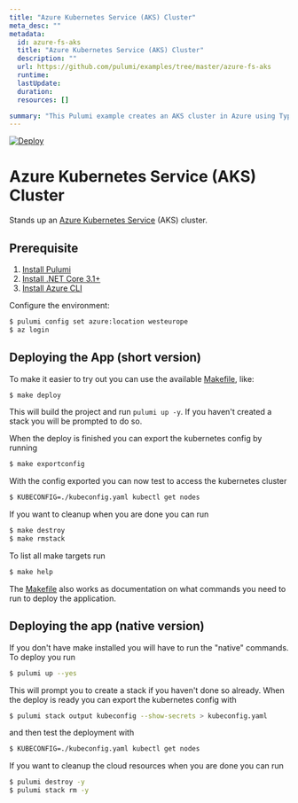 ```yaml
---
title: "Azure Kubernetes Service (AKS) Cluster"
meta_desc: ""
metadata:
  id: azure-fs-aks
  title: "Azure Kubernetes Service (AKS) Cluster"
  description: ""
  url: https://github.com/pulumi/examples/tree/master/azure-fs-aks
  runtime: 
  lastUpdate: 
  duration: 
  resources: []

summary: "This Pulumi example creates an AKS cluster in Azure using TypeScript. It deploys several components including storage, endpoints and a service principal for authentication. It sets up an Azure File Storage account and mounts it as a persistent volume to both the Kubernetes master and nodes. It serves as a use case for creating and configuring resources on the cloud using a programming language."
---
```


[![Deploy](https://get.pulumi.com/new/button.svg)](https://app.pulumi.com/new?template=https://github.com/pulumi/examples/blob/master/classic-azure-fs-aks/README.md)

# Azure Kubernetes Service (AKS) Cluster

Stands up an [Azure Kubernetes Service](https://azure.microsoft.com/en-us/services/kubernetes-service/) (AKS) cluster.

## Prerequisite

1. [Install Pulumi](https://www.pulumi.com/docs/get-started/install/)
2. [Install .NET Core 3.1+](https://dotnet.microsoft.com/download)
3. [Install Azure CLI](https://docs.microsoft.com/en-us/cli/azure/install-azure-cli?view=azure-cli-latest)

Configure the environment:

```bash
$ pulumi config set azure:location westeurope
$ az login
```

## Deploying the App (short version)

To make it easier to try out you can use the available [Makefile](Makefile), like:

```bash
$ make deploy
```

This will build the project and run `pulumi up -y`. If you haven't created a stack you will be prompted to do so.


When the deploy is finished you can export the kubernetes config by running

```bash
$ make exportconfig
```

With the config exported you can now test to access the kubernetes cluster

```bash
$ KUBECONFIG=./kubeconfig.yaml kubectl get nodes
```

If you want to cleanup when you are done you can run

```bash
$ make destroy
$ make rmstack
```

To list all make targets run

```bash
$ make help
```

The [Makefile](Makefile) also works as documentation on what commands you need to run to deploy the application.

## Deploying the app (native version)

If you don't have make installed you will have to run the "native" commands. To deploy you run 

```bash
$ pulumi up --yes
```

This will prompt you to create a stack if you haven't done so already. When the deploy is ready you can export the kubernetes config with

```bash
$ pulumi stack output kubeconfig --show-secrets > kubeconfig.yaml
```

and then test the deployment with

```bash
$ KUBECONFIG=./kubeconfig.yaml kubectl get nodes
```

If you want to cleanup the cloud resources when you are done you can run

```bash
$ pulumi destroy -y
$ pulumi stack rm -y
```

